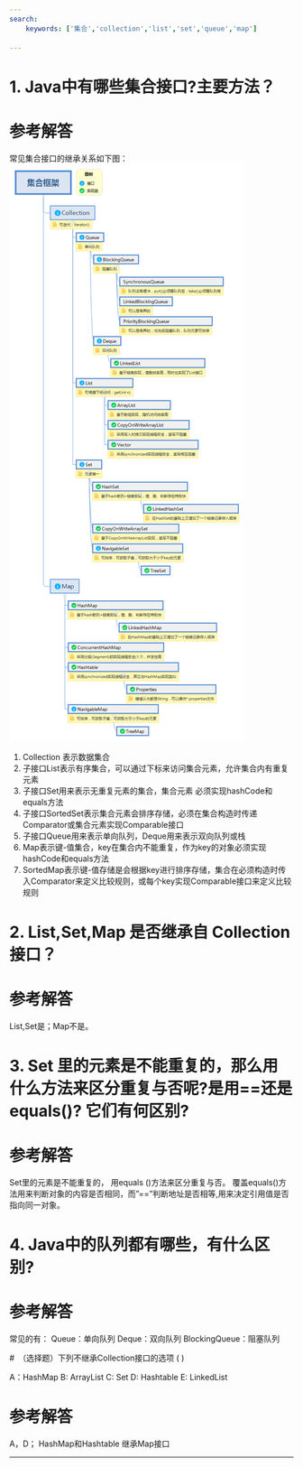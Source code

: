 ```yaml
---
search:
    keywords: ['集合','collection','list','set','queue','map']

---
```



# 1. Java中有哪些集合接口?主要方法？

# 参考解答

常见集合接口的继承关系如下图：
![](/assets/collection.png)

 
1. Collection 表示数据集合
2. 子接口List表示有序集合，可以通过下标来访问集合元素，允许集合内有重复元素
3. 子接口Set用来表示无重复元素的集合，集合元素 必须实现hashCode和equals方法
4. 子接口SortedSet表示集合元素会排序存储，必须在集合构造时传递Comparator或集合元素实现Comparable接口
5. 子接口Queue用来表示单向队列，Deque用来表示双向队列或栈
6. Map表示键-值集合，key在集合内不能重复，作为key的对象必须实现hashCode和equals方法
7. SortedMap表示键-值存储是会根据key进行排序存储，集合在必须构造时传入Comparator来定义比较规则，或每个key实现Comparable接口来定义比较规则


# 2. List,Set,Map 是否继承自 Collection 接口？

# 参考解答

List,Set是；Map不是。


# 3. Set 里的元素是不能重复的，那么用什么方法来区分重复与否呢?是用==还是 equals()? 它们有何区别?

# 参考解答

Set里的元素是不能重复的， 用equals ()方法来区分重复与否。 覆盖equals()方法用来判断对象的内容是否相同，而”==”判断地址是否相等,用来决定引用值是否指向同一对象。


# 4. Java中的队列都有哪些，有什么区别?

# 参考解答

常见的有：
Queue：单向队列
Deque：双向队列
BlockingQueue：阻塞队列

#　（选择题）下列不继承Collection接口的选项 ( )

A：HashMap 
B: ArrayList 
C: Set 
D: Hashtable 
E: LinkedList

# 参考解答
A，D；
HashMap和Hashtable 继承Map接口

---



